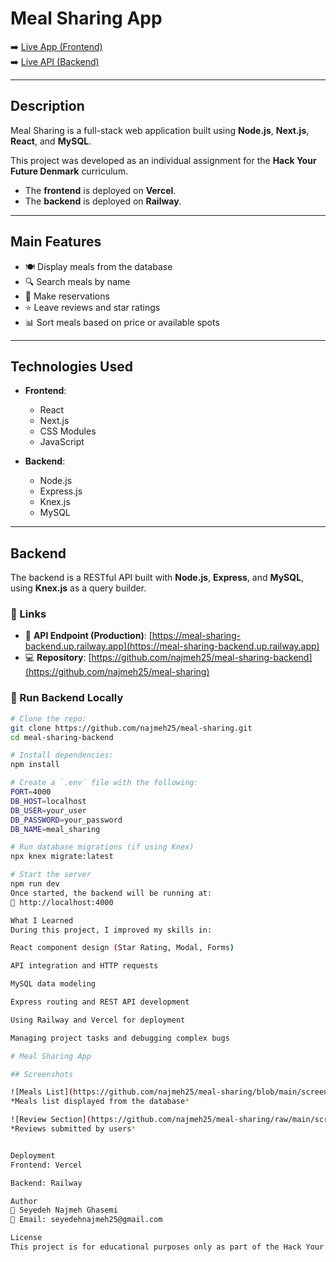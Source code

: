 # Meal Sharing App

➡️ [Live App (Frontend)](https://meal-sharing-one.vercel.app/)  
➡️ [Live API (Backend)](https://meal-sharing-backend.up.railway.app)

---

## Description

Meal Sharing is a full-stack web application built using **Node.js**, **Next.js**, **React**, and **MySQL**.

This project was developed as an individual assignment for the **Hack Your Future Denmark** curriculum.

- The **frontend** is deployed on **Vercel**.
- The **backend** is deployed on **Railway**.

---

## Main Features

- 🍽️ Display meals from the database  
- 🔍 Search meals by name  
- 📝 Make reservations  
- ⭐ Leave reviews and star ratings  
- 📊 Sort meals based on price or available spots  

---

## Technologies Used

- **Frontend**:
  - React
  - Next.js
  - CSS Modules
  - JavaScript 

- **Backend**:
  - Node.js
  - Express.js
  - Knex.js
  - MySQL

---

## Backend

The backend is a RESTful API built with **Node.js**, **Express**, and **MySQL**, using **Knex.js** as a query builder.

### 🔗 Links

- 🔁 **API Endpoint (Production)**: [https://meal-sharing-backend.up.railway.app](https://meal-sharing-backend.up.railway.app)
- 💻 **Repository**: [https://github.com/najmeh25/meal-sharing-backend](https://github.com/najmeh25/meal-sharing)

### 🚀 Run Backend Locally

```bash
# Clone the repo:
git clone https://github.com/najmeh25/meal-sharing.git
cd meal-sharing-backend

# Install dependencies:
npm install

# Create a `.env` file with the following:
PORT=4000
DB_HOST=localhost
DB_USER=your_user
DB_PASSWORD=your_password
DB_NAME=meal_sharing

# Run database migrations (if using Knex)
npx knex migrate:latest

# Start the server
npm run dev
Once started, the backend will be running at:
📍 http://localhost:4000

What I Learned
During this project, I improved my skills in:

React component design (Star Rating, Modal, Forms)

API integration and HTTP requests

MySQL data modeling

Express routing and REST API development

Using Railway and Vercel for deployment

Managing project tasks and debugging complex bugs

# Meal Sharing App

## Screenshots

![Meals List](https://github.com/najmeh25/meal-sharing/blob/main/screenMeals.png)  
*Meals list displayed from the database*

![Review Section](https://github.com/najmeh25/meal-sharing/raw/main/screenReviews.png)  
*Reviews submitted by users*


Deployment
Frontend: Vercel

Backend: Railway

Author
👩 Seyedeh Najmeh Ghasemi
📧 Email: seyedehnajmeh25@gmail.com

License
This project is for educational purposes only as part of the Hack Your Future curriculum.
